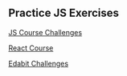 ## Practice JS Exercises

[JS Course Challenges](/jonas_js_course_challenges)

[React Course](/jonas_react_course)

[Edabit Challenges](/edabit)
